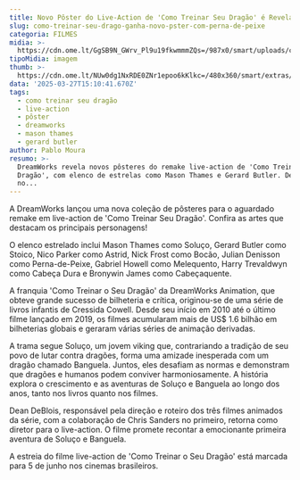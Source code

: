 ```yaml
---
title: Novo Pôster do Live-Action de 'Como Treinar Seu Dragão' é Revelado
slug: como-treinar-seu-drago-ganha-novo-pster-com-perna-de-peixe
categoria: FILMES
midia: >-
  https://cdn.ome.lt/GgSB9N_GWrv_Pl9u19fkwmmmZQs=/987x0/smart/uploads/conteudo/fotos/OMELETE_CAPA_-_2025-03-27T115745.694.png
tipoMidia: imagem
thumb: >-
  https://cdn.ome.lt/NUw0dg1NxRDE0ZNr1epoo6kKlkc=/480x360/smart/extras/conteudos/omelete_THUMB_-_2025-03-27T115730.979.png
data: '2025-03-27T15:10:41.670Z'
tags:
  - como treinar seu dragão
  - live-action
  - pôster
  - dreamworks
  - mason thames
  - gerard butler
author: Pablo Moura
resumo: >-
  DreamWorks revela novos pôsteres do remake live-action de 'Como Treinar Seu
  Dragão', com elenco de estrelas como Mason Thames e Gerard Butler. Descubra as
  no...
---
```


A DreamWorks lançou uma nova coleção de pôsteres para o aguardado remake em live-action de 'Como Treinar Seu Dragão'. Confira as artes que destacam os principais personagens!

O elenco estrelado inclui Mason Thames como Soluço, Gerard Butler como Stoico, Nico Parker como Astrid, Nick Frost como Bocão, Julian Denisson como Perna-de-Peixe, Gabriel Howell como Melequento, Harry Trevaldwyn como Cabeça Dura e Bronywin James como Cabeçaquente.

A franquia 'Como Treinar o Seu Dragão' da DreamWorks Animation, que obteve grande sucesso de bilheteria e crítica, originou-se de uma série de livros infantis de Cressida Cowell. Desde seu início em 2010 até o último filme lançado em 2019, os filmes acumularam mais de US$ 1.6 bilhão em bilheterias globais e geraram várias séries de animação derivadas.

A trama segue Soluço, um jovem viking que, contrariando a tradição de seu povo de lutar contra dragões, forma uma amizade inesperada com um dragão chamado Banguela. Juntos, eles desafiam as normas e demonstram que dragões e humanos podem conviver harmoniosamente. A história explora o crescimento e as aventuras de Soluço e Banguela ao longo dos anos, tanto nos livros quanto nos filmes.

Dean DeBlois, responsável pela direção e roteiro dos três filmes animados da série, com a colaboração de Chris Sanders no primeiro, retorna como diretor para o live-action. O filme promete recontar a emocionante primeira aventura de Soluço e Banguela.

A estreia do filme live-action de 'Como Treinar o Seu Dragão' está marcada para 5 de junho nos cinemas brasileiros.
